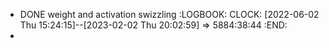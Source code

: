 - DONE weight and activation swizzling
  :LOGBOOK:
  CLOCK: [2022-06-02 Thu 15:24:15]--[2023-02-02 Thu 20:02:59] =>  5884:38:44
  :END:
-